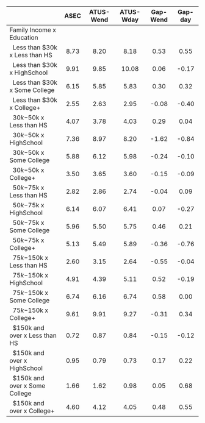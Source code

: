 
|                      |         ASEC |    ATUS-Wend |    ATUS-Wday |     Gap-Wend |      Gap-day |
| -------------------- | :----------: | :----------: | :----------: | :----------: | :----------: |
| Family Income x Education |              |              |              |              |              |
| &nbsp;&nbsp;Less than $30k x Less than HS |         8.73 |         8.20 |         8.18 |         0.53 |         0.55 |
| &nbsp;&nbsp;Less than $30k x HighSchool |         9.91 |         9.85 |        10.08 |         0.06 |        -0.17 |
| &nbsp;&nbsp;Less than $30k x Some College |         6.15 |         5.85 |         5.83 |         0.30 |         0.32 |
| &nbsp;&nbsp;Less than $30k x College+ |         2.55 |         2.63 |         2.95 |        -0.08 |        -0.40 |
| &nbsp;&nbsp;$30k-$50k x Less than HS |         4.07 |         3.78 |         4.03 |         0.29 |         0.04 |
| &nbsp;&nbsp;$30k-$50k x HighSchool |         7.36 |         8.97 |         8.20 |        -1.62 |        -0.84 |
| &nbsp;&nbsp;$30k-$50k x Some College |         5.88 |         6.12 |         5.98 |        -0.24 |        -0.10 |
| &nbsp;&nbsp;$30k-$50k x College+ |         3.50 |         3.65 |         3.60 |        -0.15 |        -0.09 |
| &nbsp;&nbsp;$50k-$75k x Less than HS |         2.82 |         2.86 |         2.74 |        -0.04 |         0.09 |
| &nbsp;&nbsp;$50k-$75k x HighSchool |         6.14 |         6.07 |         6.41 |         0.07 |        -0.27 |
| &nbsp;&nbsp;$50k-$75k x Some College |         5.96 |         5.50 |         5.75 |         0.46 |         0.21 |
| &nbsp;&nbsp;$50k-$75k x College+ |         5.13 |         5.49 |         5.89 |        -0.36 |        -0.76 |
| &nbsp;&nbsp;$75k-$150k x Less than HS |         2.60 |         3.15 |         2.64 |        -0.55 |        -0.04 |
| &nbsp;&nbsp;$75k-$150k x HighSchool |         4.91 |         4.39 |         5.11 |         0.52 |        -0.19 |
| &nbsp;&nbsp;$75k-$150k x Some College |         6.74 |         6.16 |         6.74 |         0.58 |         0.00 |
| &nbsp;&nbsp;$75k-$150k x College+ |         9.61 |         9.91 |         9.27 |        -0.31 |         0.34 |
| &nbsp;&nbsp;$150k and over x Less than HS |         0.72 |         0.87 |         0.84 |        -0.15 |        -0.12 |
| &nbsp;&nbsp;$150k and over x HighSchool |         0.95 |         0.79 |         0.73 |         0.17 |         0.22 |
| &nbsp;&nbsp;$150k and over x Some College |         1.66 |         1.62 |         0.98 |         0.05 |         0.68 |
| &nbsp;&nbsp;$150k and over x College+ |         4.60 |         4.12 |         4.05 |         0.48 |         0.55 |

